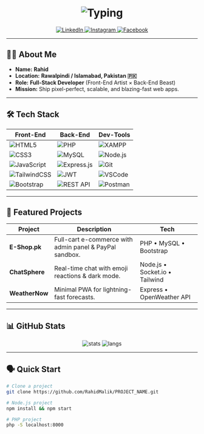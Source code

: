 <!-- ──────────────────────────────────────────────────────────────── -->
<!--  🚀  RAHiD – Full-Stack README  (Copy-paste into README.md)      -->
<!-- ──────────────────────────────────────────────────────────────── -->

<h1 align="center">
  <img src="https://readme-typing-svg.demolab.com?font=Fira+Code&weight=700&size=30&duration=3000&pause=1000&color=00D1FF&center=true&vCenter=true&width=600&lines=Hi%2C+I'm+Rahid;Full-Stack+Developer;Rawalpindi+%7C+Islamabad" alt="Typing">
</h1>

<p align="center">
  <a href="https://www.linkedin.com/in/malik-rahid-27a03a362/">
    <img src="https://img.shields.io/badge/LinkedIn-0077B5?style=for-the-badge&logo=linkedin&logoColor=white" alt="LinkedIn">
  </a>
  <a href="https://instagram.com/rahidmalik">
    <img src="https://img.shields.io/badge/Instagram-E4405F?style=for-the-badge&logo=instagram&logoColor=white" alt="Instagram">
  </a>
  <a href="https://facebook.com/rahidmalik">
    <img src="https://img.shields.io/badge/Facebook-1877F2?style=for-the-badge&logo=facebook&logoColor=white" alt="Facebook">
  </a>
</p>

---

## 👨‍💻 About Me

- **Name:** **Rahid**  
- **Location:** **Rawalpindi / Islamabad, Pakistan 🇵🇰**  
- **Role:** **Full-Stack Developer** (Front-End Artist × Back-End Beast)  
- **Mission:** Ship pixel-perfect, scalable, and blazing-fast web apps.

---

## 🛠️ Tech Stack

| **Front-End** | **Back-End** | **Dev-Tools** |
|---------------|--------------|---------------|
| ![HTML5](https://img.shields.io/badge/-HTML5-E34F26?style=flat&logo=html5&logoColor=white) | ![PHP](https://img.shields.io/badge/-PHP-777BB4?style=flat&logo=php&logoColor=white) | ![XAMPP](https://img.shields.io/badge/-XAMPP-F37623?style=flat&logo=apache&logoColor=white) |
| ![CSS3](https://img.shields.io/badge/-CSS3-1572B6?style=flat&logo=css3&logoColor=white) | ![MySQL](https://img.shields.io/badge/-MySQL-4479A1?style=flat&logo=mysql&logoColor=white) | ![Node.js](https://img.shields.io/badge/-Node.js-339933?style=flat&logo=node.js&logoColor=white) |
| ![JavaScript](https://img.shields.io/badge/-JavaScript-F7DF1E?style=flat&logo=javascript&logoColor=black) | ![Express.js](https://img.shields.io/badge/-Express.js-000000?style=flat&logo=express&logoColor=white) | ![Git](https://img.shields.io/badge/-Git-F05032?style=flat&logo=git&logoColor=white) |
| ![TailwindCSS](https://img.shields.io/badge/-TailwindCSS-06B6D4?style=flat&logo=tailwindcss&logoColor=white) | ![JWT](https://img.shields.io/badge/-JWT-black?style=flat&logo=json-web-tokens) | ![VSCode](https://img.shields.io/badge/-VSCode-007ACC?style=flat&logo=visual-studio-code&logoColor=white) |
| ![Bootstrap](https://img.shields.io/badge/-Bootstrap-7952B3?style=flat&logo=bootstrap&logoColor=white) | ![REST API](https://img.shields.io/badge/-REST-02569B?style=flat&logo=rest&logoColor=white) | ![Postman](https://img.shields.io/badge/-Postman-FF6C37?style=flat&logo=postman&logoColor=white) |

---

## 🚀 Featured Projects

| Project | Description | Tech |
|---------|-------------|------|
| **E-Shop.pk** | Full-cart e-commerce with admin panel & PayPal sandbox. | PHP • MySQL • Bootstrap |
| **ChatSphere** | Real-time chat with emoji reactions & dark mode. | Node.js • Socket.io • Tailwind |
| **WeatherNow** | Minimal PWA for lightning-fast forecasts. | Express • OpenWeather API |

---

## 📊 GitHub Stats

<div align="center">
  <img src="https://github-readme-stats.vercel.app/api?username=RahidMalik&show_icons=true&theme=radical&hide_border=true" alt="stats" />
  <img src="https://github-readme-stats.vercel.app/api/top-langs/?username=RahidMalik&layout=compact&theme=radical&hide_border=true" alt="langs" />
</div>

---

## 🗣️ Quick Start

```bash
# Clone a project
git clone https://github.com/RahidMalik/PROJECT_NAME.git

# Node.js project
npm install && npm start

# PHP project
php -S localhost:8000
